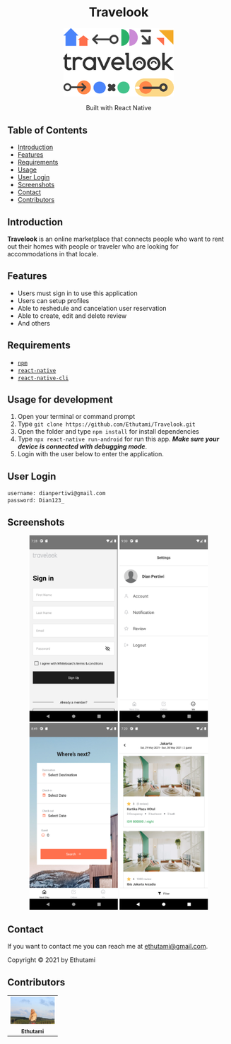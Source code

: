 
<h1 align="center">Travelook</h1>
<p align="center">
  <img width="250" src="./travelook/src/asset/image/logo.png"/>
</p>
<p align="center">
  Built with React Native
</p>


## Table of Contents

- [Introduction](#introduction)
- [Features](#features)
- [Requirements](#requirements)
- [Usage](#usage-for-development)
- [User Login](#user-login)
- [Screenshots](#screenshots)
- [Contact](#contact)
- [Contributors](#contributors)

## Introduction

<b>Travelook</b> is an online marketplace that connects people who want to rent out their homes with people or traveler who are looking for accommodations in that locale.

## Features

- Users must sign in to use this application
- Users can setup profiles
- Able to reshedule and cancelation user reservation
- Able to create, edit and delete review
- And others

## Requirements

- [`npm`](https://www.npmjs.com/get-npm)
- [`react-native`](https://facebook.github.io/react-native/docs/getting-started)
- [`react-native-cli`](https://facebook.github.io/react-native/docs/getting-started)

## Usage for development

1. Open your terminal or command prompt
2. Type `git clone https://github.com/Ethutami/Travelook.git`
3. Open the folder and type `npm install` for install dependencies
4. Type `npx react-native run-android` for run this app. **_Make sure your device is connected with debugging mode_**.
5. Login with the user below to enter the application.

## User Login

```
username: dianpertiwi@gmail.com
password: Dian123_
```


## Screenshots

<div align="center">
    <img width="200" src="./screenshot/Screenshot_1619695707.png">   
    <img width="200" src="./screenshot/Screenshot_1622208627.png">
</div>
<div align="center">
    <img width="200" src="./screenshot/Screenshot_1622378982.png">   
    <img width="200" src="./screenshot/Screenshot_1622200813.png">
</div>



## Contact

If you want to contact me you can reach me at <ethutami@gmail.com>.

Copyright © 2021 by Ethutami

## Contributors

<center>
  <table>
    <tr>
      <td align="center">
        <a href="https://github.com/Ethutami">
          <img width="100" src="./screenshot/ethutami.jpg" alt="Ethutami"><br/>
          <sub><b>Ethutami</b></sub>
        </a>
      </td>
    </tr>
  </table>
</center>
